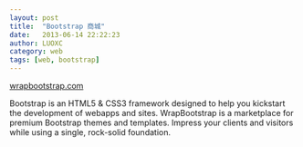 ```yaml
---
layout: post
title:  "Bootstrap 商城"
date:   2013-06-14 22:22:23
author: LUOXC
category: web
tags: [web, bootstrap]
---
```


<a target="_blank" href="https://wrapbootstrap.com">wrapbootstrap.com</a>
<p>
	Bootstrap is an HTML5 & CSS3 framework designed to help you kickstart the development of webapps and sites. WrapBootstrap is a marketplace for premium Bootstrap themes and templates. Impress your clients and visitors while using a single, rock-solid foundation.
</p>
